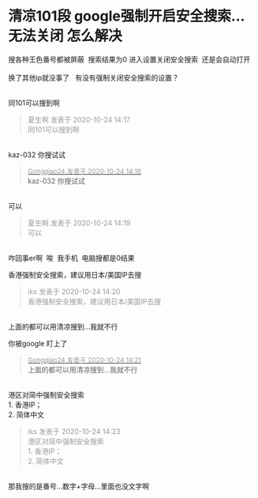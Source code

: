 # 清凉101段 google强制开启安全搜索…无法关闭 怎么解决


搜各种王色番号都被屏蔽&nbsp;&nbsp;搜索结果为0 进入设置关闭安全搜索&nbsp;&nbsp;还是会自动打开<br />
<br />
换了其他ip就没事了&nbsp; &nbsp;有没有强制关闭安全搜索的设置？<br />
<br />


同101可以搜到啊

<div class="quote"><blockquote><font color="#999999">夏生啊 发表于 2020-10-24 14:17</font><br />
<font color="#999999">同101可以搜到啊</font></blockquote></div><br />
kaz-032 你搜试试

<div class="quote"><blockquote><font size="2"><a href="https://www.hostloc.com/forum.php?mod=redirect&amp;goto=findpost&amp;pid=9345780&amp;ptid=757962" target="_blank"><font color="#999999">Gongqiao24 发表于 2020-10-24 14:18</font></a></font><br />
kaz-032 你搜试试</blockquote></div><br />
可以

<div class="quote"><blockquote><font color="#999999">夏生啊 发表于 2020-10-24 14:19</font><br />
<font color="#999999">可以</font></blockquote></div><br />
咋回事er啊&nbsp;&nbsp;唉&nbsp;&nbsp;我手机&nbsp;&nbsp;电脑搜都是0结果

香港强制安全搜索，建议用日本/美国IP去搜<img id="aimg_wFjWh" onclick="zoom(this, this.src, 0, 0, 0)" class="zoom" src="https://cdn.jsdelivr.net/gh/hishis/forum-master/public/images/patch.gif" onmouseover="img_onmouseoverfunc(this)" onload="thumbImg(this)" border="0" alt="" />

<div class="quote"><blockquote><font color="#999999">iks 发表于 2020-10-24 14:20</font><br />
<font color="#999999">香港强制安全搜索，建议用日本/美国IP去搜</font></blockquote></div><br />
上面的都可以用清凉搜到…我就不行

你被google 盯上了

<div class="quote"><blockquote><font size="2"><a href="https://www.hostloc.com/forum.php?mod=redirect&amp;goto=findpost&amp;pid=9345792&amp;ptid=757962" target="_blank"><font color="#999999">Gongqiao24 发表于 2020-10-24 14:21</font></a></font><br />
上面的都可以用清凉搜到…我就不行</blockquote></div><br />
港区对简中强制安全搜索<br />
1. 香港IP；<br />
2. 简体中文<img id="aimg_kI4w5" onclick="zoom(this, this.src, 0, 0, 0)" class="zoom" src="https://cdn.jsdelivr.net/gh/hishis/forum-master/public/images/patch.gif" onmouseover="img_onmouseoverfunc(this)" onload="thumbImg(this)" border="0" alt="" />

<div class="quote"><blockquote><font color="#999999">iks 发表于 2020-10-24 14:23</font><br />
<font color="#999999">港区对简中强制安全搜索<br />
1. 香港IP；<br />
2. 简体中文</font></blockquote></div><br />
那我搜的是番号…数字+字母…里面也没文字啊&nbsp;&nbsp;<br />
<br />

